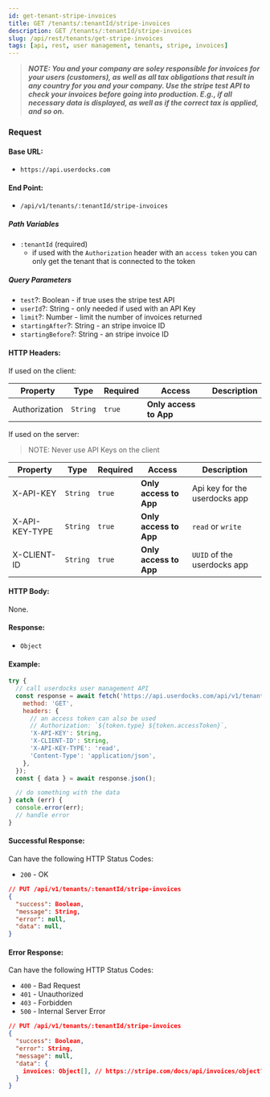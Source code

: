 ```yaml
---
id: get-tenant-stripe-invoices
title: GET /tenants/:tenantId/stripe-invoices
description: GET /tenants/:tenantId/stripe-invoices
slug: /api/rest/tenants/get-stripe-invoices
tags: [api, rest, user management, tenants, stripe, invoices]
---
```


> **_NOTE: You and your company are soley responsible for invoices for your users (customers), as well as all tax obligations that result in any country for you and your company. Use the stripe test API to check your invoices before going into production. E.g., if all necessary data is displayed, as well as if the correct tax is applied, and so on._**

### Request

#### Base URL:

- `https://api.userdocks.com`

#### End Point:

- `/api/v1/tenants/:tenantId/stripe-invoices`

##### Path Variables

- `:tenantId` (required)
  - if used with the `Authorization` header with an `access token` you can only get the tenant that is connected to the token

##### Query Parameters

- `test`?: Boolean - if true uses the stripe test API
- `userId`?: String - only needed if used with an API Key
- `limit`?: Number - limit the number of invoices returned
- `startingAfter`?: String - an stripe invoice ID
- `startingBefore`?: String - an stripe invoice ID

#### HTTP Headers:

If used on the client:

| Property      | Type        | Required  | Access                 | Description |
| ------------- | ----------- | --------- | ---------------------- | ----------- |
| Authorization | `String` | `true` | **Only access to App** |             |

If used on the server:

> NOTE: Never use API Keys on the client

| Property       | Type        | Required  | Access                 | Description                   |
| -------------- | ----------- | --------- | ---------------------- | ----------------------------- |
| X-API-KEY      | `String` | `true` | **Only access to App** | Api key for the userdocks app |
| X-API-KEY-TYPE | `String` | `true` | **Only access to App** | `read` or `write`                      |
| X-CLIENT-ID    | `String` | `true` | **Only access to App** | `UUID` of the userdocks app   |

#### HTTP Body:

None.

#### Response:

- `Object`

#### Example:

```js
try {
  // call userdocks user management API
  const response = await fetch('https://api.userdocks.com/api/v1/tenants/:tenantId/stripe-invoices?userId=String', {
    method: 'GET',
    headers: {
      // an access token can also be used
      // Authorization: `${token.type} ${token.accessToken}`,
      'X-API-KEY': String,
      'X-CLIENT-ID': String,
      'X-API-KEY-TYPE': 'read',
      'Content-Type': 'application/json',
    },
  });
  const { data } = await response.json();

  // do something with the data
} catch (err) {
  console.error(err);
  // handle error
}
```

#### Successful Response:

Can have the following HTTP Status Codes:

- `200` - OK

```json
// PUT /api/v1/tenants/:tenantId/stripe-invoices
{
  "success": Boolean,
  "message": String,
  "error": null,
  "data": null,
}
```

#### Error Response:

Can have the following HTTP Status Codes:

- `400` - Bad Request
- `401` - Unauthorized
- `403` - Forbidden
- `500` - Internal Server Error

```json
// PUT /api/v1/tenants/:tenantId/stripe-invoices
{
  "success": Boolean,
  "error": String,
  "message": null,
  "data": {
    invoices: Object[], // https://stripe.com/docs/api/invoices/object?lang=node
  }
}
```
